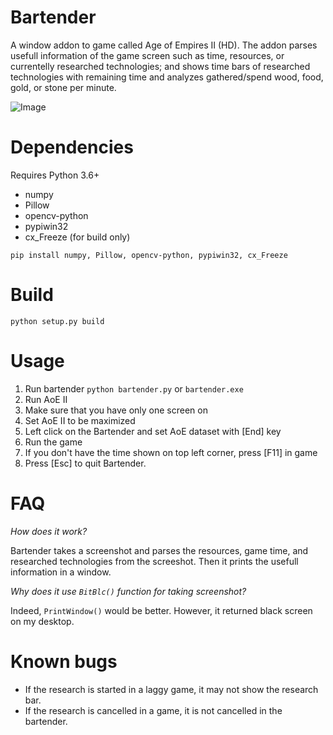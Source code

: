 # Bartender
A window addon to game called Age of Empires II (HD). The addon parses usefull information of the game screen such as time, resources, or currentelly researched technologies; and shows time bars of researched technologies with remaining time and analyzes gathered/spend wood, food, gold, or stone per minute.

![Image](http://flea.name/data/image.png)

# Dependencies

Requires Python 3.6+

 - numpy
 - Pillow
 - opencv-python
 - pypiwin32
 - cx_Freeze (for build only)

```pip install numpy, Pillow, opencv-python, pypiwin32, cx_Freeze```

# Build
```python setup.py build```

# Usage
1) Run bartender `python bartender.py` or `bartender.exe`
2) Run AoE II
3) Make sure that you have only one screen on
4) Set AoE II to be maximized
5) Left click on the Bartender and set AoE dataset with [End] key
6) Run the game
7) If you don't have the time shown on top left corner, press [F11] in game
8) Press [Esc] to quit Bartender.

# FAQ

*How does it work?*

Bartender takes a screenshot and parses the resources, game time, and researched technologies from the screeshot. Then it prints the usefull information in a window.

*Why does it use `BitBlc()` function for taking screenshot?*

Indeed, `PrintWindow()` would be better. However, it returned black screen on my desktop.

# Known bugs
- If the research is started in a laggy game, it may not show the research bar.
- If the research is cancelled in a game, it is not cancelled in the bartender. 
